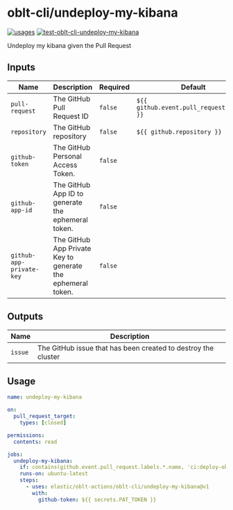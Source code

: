 # <!--name-->oblt-cli/undeploy-my-kibana<!--/name-->

[![usages](https://img.shields.io/badge/usages-white?logo=githubactions&logoColor=blue)](https://github.com/search?q=elastic%2Foblt-actions%2Foblt-cli%2Fundeploy-my-kibana+%28path%3A.github%2Fworkflows+OR+path%3A**%2Faction.yml+OR+path%3A**%2Faction.yaml%29&type=code)
[![test-oblt-cli-undeploy-my-kibana](https://github.com/elastic/oblt-actions/actions/workflows/test-oblt-cli-undeploy-my-kibana.yml/badge.svg?branch=main)](https://github.com/elastic/oblt-actions/actions/workflows/test-oblt-cli-undeploy-my-kibana.yml)

<!--description-->
Undeploy my kibana given the Pull Request
<!--/description-->

## Inputs
<!--inputs-->
| Name                     | Description                                                 | Required | Default                                   |
|--------------------------|-------------------------------------------------------------|----------|-------------------------------------------|
| `pull-request`           | The GitHub Pull Request ID                                  | `false`  | `${{ github.event.pull_request.number }}` |
| `repository`             | The GitHub repository                                       | `false`  | `${{ github.repository }}`                |
| `github-token`           | The GitHub Personal Access Token.                           | `false`  | ` `                                       |
| `github-app-id`          | The GitHub App ID to generate the ephemeral token.          | `false`  | ` `                                       |
| `github-app-private-key` | The GitHub App Private Key to generate the ephemeral token. | `false`  | ` `                                       |
<!--/inputs-->

## Outputs
<!--outputs-->
| Name    | Description                                                   |
|---------|---------------------------------------------------------------|
| `issue` | The GitHub issue that has been created to destroy the cluster |
<!--/outputs-->

## Usage
<!--usage action="elastic/oblt-actions/**" version="env:VERSION"-->
```yaml
name: undeploy-my-kibana

on:
  pull_request_target:
    types: [closed]

permissions:
  contents: read

jobs:
  undeploy-my-kibana:
    if: contains(github.event.pull_request.labels.*.name, 'ci:deploy-observability')
    runs-on: ubuntu-latest
    steps:
      - uses: elastic/oblt-actions/oblt-cli/undeploy-my-kibana@v1
        with:
          github-token: ${{ secrets.PAT_TOKEN }}

```
<!--/usage-->
